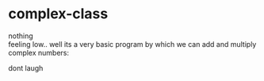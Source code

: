 # complex-class
nothing <br> feeling low..
well its a very basic program by which we can add and multiply complex numbers:

dont laugh

